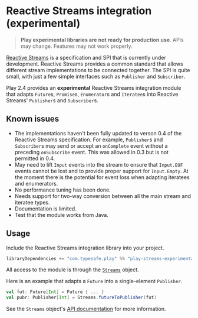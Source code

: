 <!--- Copyright (C) 2009-2015 Typesafe Inc. <http://www.typesafe.com> -->
# Reactive Streams integration (experimental)

> **Play experimental libraries are not ready for production use**. APIs may change. Features may not work properly.

[Reactive Streams](http://www.reactive-streams.org/) is a specification and SPI that is currently under development. Reactive Streams provides a common standard that allows different stream implementations to be connected together. The SPI is quite small, with just a few simple interfaces such as `Publisher` and `Subscriber`.

Play 2.4 provides an **experimental** Reactive Streams integration module that adapts `Future`s, `Promise`s, `Enumerator`s and `Iteratee`s into Reactive Streams' `Publisher`s and `Subscriber`s.

## Known issues

* The implementations haven't been fully updated to verson 0.4 of the Reactive Streams specification. For example, `Publisher`s and `Subscriber`s may send or accept an `onComplete` event without a preceding `onSubscribe` event. This was allowed in 0.3 but is not permitted in 0.4.
* May need to lift `Input` events into the stream to ensure that `Input.EOF` events cannot be lost and to provide proper support for `Input.Empty`. At the moment there is the potential for event loss when adapting iteratees and enumerators.
* No performance tuning has been done.
* Needs support for two-way conversion between all the main stream and iteratee types.
* Documentation is limited.
* Test that the module works from Java.

## Usage

Include the Reactive Streams integration library into your project.

```scala
libraryDependencies += "com.typesafe.play" %% "play-streams-experimental" % "%PLAY_VERSION%"
```

All access to the module is through the [`Streams`](api/scala/index.html#play.play.api.libs.streams.Streams) object.

Here is an example that adapts a `Future` into a single-element `Publisher`.

```scala
val fut: Future[Int] = Future { ... }
val pubr: Publisher[Int] = Streams.futureToPublisher(fut)
```

See the `Streams` object's [API documentation](api/scala/index.html#play.play.api.libs.streams.Streams) for more information.
